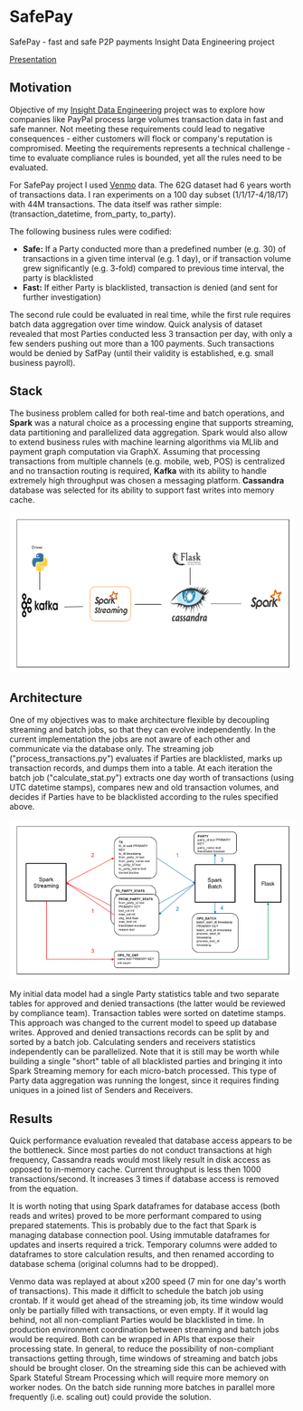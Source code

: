 # SafePay
SafePay - fast and safe P2P payments
Insight Data Engineering project

[Presentation](https://docs.google.com/presentation/d/1_lU_j1KYGDEHNnhl2ZPPzT0R1si3TQVir_rS-OTf50U)

## Motivation

Objective of my [Insight Data Engineering](http://insightdataengineering.com/) project was to explore how companies like PayPal process large volumes transaction data in fast and safe manner. Not meeting these requirements could lead to negative consequences - either customers will flock or company's reputation is compromised. Meeting the requirements represents a technical challenge - time to evaluate compliance rules is bounded, yet all the rules need to be evaluated.

For SafePay project I used [Venmo](https://venmo.com/) data. The 62G dataset had 6 years worth of transactions data. I ran experiments on a 100 day subset (1/1/17-4/18/17) with 44M transactions. The data itself was rather simple: (transaction_datetime, from_party, to_party).

The following business rules were codified:
* **Safe:** If a Party conducted more than a predefined number (e.g. 30) of transactions in a given time interval (e.g. 1 day), or if transaction volume grew significantly (e.g. 3-fold) compared to previous time interval, the party is blacklisted
* **Fast:** If either Party is blacklisted, transaction is denied (and sent for further investigation)

The second rule could be evaluated in real time, while the first rule requires batch data aggregation over time window. Quick analysis of dataset revealed that most Parties conducted less 3 transaction per day, with only a few senders pushing out more than a 100 payments. Such transactions would be denied by SafPay (until their validity is established, e.g. small business payroll).

## Stack

The business problem called for both real-time and batch operations, and **Spark** was a natural choice as a processing engine that supports streaming, data partitioning and parallelized data aggregation. Spark would also allow to extend business rules with machine learning algorithms via MLlib and payment graph computation via GraphX. Assuming that processing transactions from multiple channels (e.g. mobile, web, POS) is centralized and no transaction routing is required, **Kafka** with its ability to handle extremely high throughput was chosen a messaging platform. **Cassandra** database was selected for its ability to support fast writes into memory cache. 

![Data pipeline](diagrams/pipeline.png)

## Architecture

One of my objectives was to make architecture flexible by decoupling streaming and batch jobs, so that they can evolve independently. In the current implementation the jobs are not aware of each other and communicate via the database only. The streaming job ("process_transactions.py") evaluates if Parties are blacklisted, marks up transaction records, and dumps them into a table. At each iteration the batch job ("calculate_stat.py") extracts one day worth of transactions (using UTC datetime stamps), compares new and old transaction volumes, and decides if Parties have to be blacklisted according to the rules specified above.  

![Data Model](diagrams/data_flow.png)

My initial data model had a single Party statistics table and two separate tables for approved and denied transactions (the latter would be reviewed by compliance team). Transaction tables were sorted on datetime stamps. This approach was changed to the current model to speed up database writes. Approved and denied transactions records can be split by and sorted by a batch job. Calculating senders and receivers statistics independently can be parallelized. Note that it is still may be worth while building a single "short" table of all blacklisted parties and bringing it into Spark Streaming memory for each micro-batch processed. This type of Party data aggregation was running the longest, since it requires finding uniques in a joined list of Senders and Receivers.

## Results

Quick performance evaluation revealed that database access appears to be the bottleneck. Since most parties do not conduct transactions at high frequency, Cassandra reads would most likely result in disk access as opposed to in-memory cache. Current throughput is less then 1000 transactions/second. It increases 3 times if database access is removed from the equation.

It is worth noting that using Spark dataframes for database access (both reads and writes) proved to be more performant compared to using prepared statements. This is probably due to the fact that Spark is managing database connection pool. Using immutable dataframes for updates and inserts required a trick. Temporary columns were added to dataframes to store calculation results, and then renamed according to database schema (original columns had to be dropped).  

Venmo data was replayed at about x200 speed (7 min for one day's worth of transactions). This made it difficlt to schedule the batch job using crontab. If it would get ahead of the streaming job, its time window would only be partially filled with transactions, or even empty. If it would lag behind, not all non-compliant Parties would be blacklisted in time. In production environment coordination between streaming and batch jobs would be required. Both can be wrapped in APIs that expose their processing state. In general, to reduce the possibility of non-compliant transactions getting through, time windows of streaming and batch jobs should be brought closer. On the streaming side this can be achieved with Spark Stateful Stream Processing which will require more memory on worker nodes. On the batch side running more batches in parallel more frequently (i.e. scaling out) could provide the solution.

